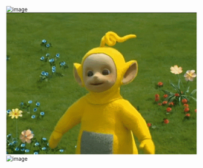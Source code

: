 ![image](https://raw.githubusercontent.com/fzuEureka/Eureka/master/a5hez07759783860619.jpg)
![image](https://raw.githubusercontent.com/fzuEureka/Record/master/timg.gif)
![image](https://raw.githubusercontent.com/fzuEureka/Eureka/master/timg%20(2).gif)
